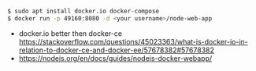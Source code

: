 ```bash
$ sudo apt install docker.io docker-compose
$ docker run -p 49160:8080 -d <your username>/node-web-app
```

- docker.io better then docker-ce https://stackoverflow.com/questions/45023363/what-is-docker-io-in-relation-to-docker-ce-and-docker-ee/57678382#57678382 
- https://nodejs.org/en/docs/guides/nodejs-docker-webapp/

